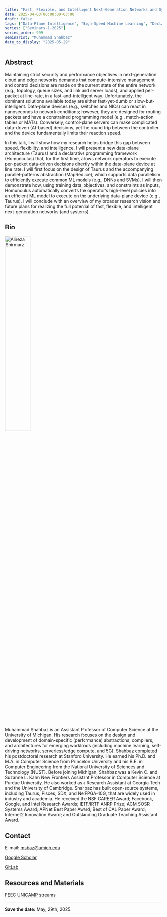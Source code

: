 ```yaml
---
title: "Fast, Flexible, and Intelligent Next-Generation Networks and Systems"
date: 2025-04-03T00:00:00-03:00
draft: false
tags: ["Data-Plane Intelligence", "High-Speed Machine Learning", "Declarative Network Programming"]
series: ["Seminars-1-2025"]
series_order: 999
seminarist: "Muhammad Shahbaz"
date_to_display: "2025-05-29"
---
```


## Abstract

Maintaining strict security and performance objectives in next-generation cloud and edge networks demands that compute-intensive management and control decisions are made on the current state of the entire network (e.g., topology, queue sizes, and link and server loads), and applied per-packet at line-rate, in a fast-and-intelligent way. Unfortunately, the dominant solutions available today are either fast-yet-dumb or slow-but-intelligent. Data-plane devices (e.g., switches and NICs) can react in nanoseconds to network conditions; however, they are designed for routing packets and have a constrained programming model (e.g., match-action tables or MATs). Conversely, control-plane servers can make complicated data-driven (AI-based) decisions, yet the round trip between the controller and the device fundamentally limits their reaction speed. 

In this talk, I will show how my research helps bridge this gap between speed, flexibility, and intelligence. I will present a new data-plane architecture (Taurus) and a declarative programming framework (Homunculus) that, for the first time, allows network operators to execute per-packet data-driven decisions directly within the data-plane device at line rate. I will first focus on the design of Taurus and the accompanying parallel-patterns abstraction (MapReduce), which supports data parallelism to efficiently execute common ML models (e.g., DNNs and SVMs). I will then demonstrate how, using training data, objectives, and constraints as inputs, Homunculus automatically converts the operator’s high-level policies into an efficient ML model to execute on the underlying data-plane device (e.g., Taurus). I will conclude with an overview of my broader research vision and future plans for realizing the full potential of fast, flexible, and intelligent next-generation networks (and systems).

## Bio

<img alt="Alireza Shirmarz" src="/seminars/seminars-1-2025/999/muhammad-shahbaz.png" style="width: 40%; height: 160x;">

Muhammad Shahbaz is an Assistant Professor of Computer Science at the University of Michigan. His research focuses on the design and development of domain-specific (performance) abstractions, compilers, and architectures for emerging workloads (including machine learning, self-driving networks, serverless/edge compute, and 5G). Shahbaz completed his postdoctoral research at Stanford University. He earned his Ph.D. and M.A. in Computer Science from Princeton University and his B.E. in Computer Engineering from the National University of Sciences and Technology (NUST). Before joining Michigan, Shahbaz was a Kevin C. and Suzanne L. Kahn New Frontiers Assistant Professor in Computer Science at Purdue University. He also worked as a Research Assistant at Georgia Tech and the University of Cambridge. Shahbaz has built open-source systems, including Taurus, Pisces, SDX, and NetFPGA-10G, that are widely used in industry and academia. He received the NSF CAREER Award; Facebook, Google, and Intel Research Awards; IETF/IRTF ANRP Prize; ACM SOSR Systems Award; APNet Best Paper Award; Best of CAL Paper Award; Internet2 Innovation Award; and Outstanding Graduate Teaching Assistant Award.


## Contact
E-mail: msbaz@umich.edu

[Google Scholar](https://scholar.google.com/citations?user=UhWjpNMAAAAJ&hl=en)

[GitLab](https://mshahbaz.gitlab.io/)



## Resources and Materials

[FEEC UNICAMP streams](https://www.youtube.com/@feec-unicamp/streams)

<!--
<iframe width="560" height="315" src="https://www.youtube.com/embed/lMptr7rmdco" title="YouTube video player" frameborder="0" allow="accelerometer; autoplay; clipboard-write; encrypted-media; gyroscope; picture-in-picture; web-share" allowfullscreen></iframe>
-->

--- 
**Save the date:**  May, 29th, 2025.
